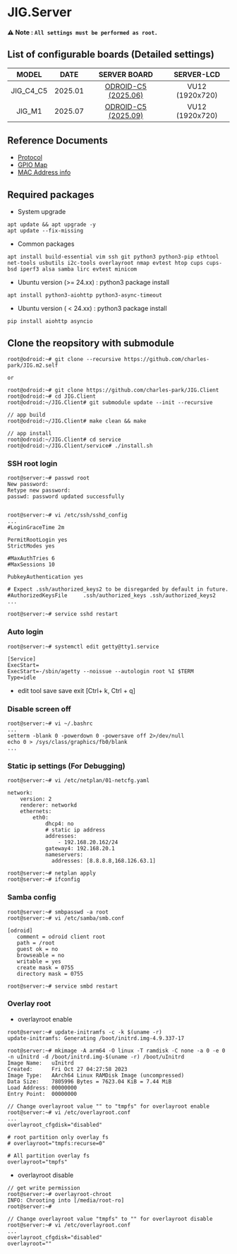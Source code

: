 # JIG.Server
#### ⚠️ **Note : `All settings must be performed as root.`**
## List of configurable boards (Detailed settings)
| MODEL     | DATE    | SERVER BOARD                                  | SERVER-LCD      |
|:---------:|:-------:|:---------------------------------------------:|:---------------:|
| JIG_C4_C5 | 2025.01 | [ODROID-C5 (2025.06)](docs/server.c4_c5.md)   | VU12 (1920x720) |
| JIG_M1    | 2025.07 | [ODROID-C5 (2025.09)](docs/server.m1.md)      | VU12 (1920x720) |

## Reference Documents
* [Protocol](https://docs.google.com/spreadsheets/d/1F-HGwMx3569bgrLBSw_cTt5DpECXvL3MvAWMEkRWaL4/edit?gid=0#gid=0)
* [GPIO Map](https://docs.google.com/spreadsheets/d/18cRWfgj9xmlr1JQb91fNN7SQxrBZxkHoxOEJN6Yy4SI/edit?gid=0#gid=0)
* [MAC Address info](https://docs.google.com/spreadsheets/d/1vIC5tHQ0rEVEjXHcP8fZPeVYMpLD3hWRf8UIYwtjrpw/edit?gid=0#gid=0)

## Required packages
  * System upgrade
```
apt update && apt upgrade -y
apt update --fix-missing
```
  * Common packages
```
apt install build-essential vim ssh git python3 python3-pip ethtool net-tools usbutils i2c-tools overlayroot nmap evtest htop cups cups-bsd iperf3 alsa samba lirc evtest minicom
```
  
  * Ubuntu version (>= 24.xx) : python3 package install
```
apt install python3-aiohttp python3-async-timeout
```

  * Ubuntu version ( < 24.xx) : python3 package install
```
pip install aiohttp asyncio
```

## Clone the reopsitory with submodule
```
root@odroid:~# git clone --recursive https://github.com/charles-park/JIG.m2.self

or

root@odroid:~# git clone https://github.com/charles-park/JIG.Client
root@odroid:~# cd JIG.Client
root@odroid:~/JIG.Client# git submodule update --init --recursive

// app build
root@odroid:~/JIG.Client# make clean && make

// app install
root@odroid:~/JIG.Client# cd service
root@odroid:~/JIG.Client/service# ./install.sh

```

### SSH root login
```
root@server:~# passwd root
New password: 
Retype new password: 
passwd: password updated successfully


root@server:~# vi /etc/ssh/sshd_config
...
#LoginGraceTime 2m

PermitRootLogin yes
StrictModes yes

#MaxAuthTries 6
#MaxSessions 10

PubkeyAuthentication yes

# Expect .ssh/authorized_keys2 to be disregarded by default in future.
#AuthorizedKeysFile     .ssh/authorized_keys .ssh/authorized_keys2
...

root@server:~# service sshd restart
```

### Auto login
```
root@server:~# systemctl edit getty@tty1.service
```
```
[Service]
ExecStart=
ExecStart=-/sbin/agetty --noissue --autologin root %I $TERM
Type=idle
```
* edit tool save
  save exit [Ctrl+ k, Ctrl + q]

### Disable screen off
```
root@server:~# vi ~/.bashrc
...
setterm -blank 0 -powerdown 0 -powersave off 2>/dev/null
echo 0 > /sys/class/graphics/fb0/blank
...
```

### Static ip settings (For Debugging)
```
root@server:~# vi /etc/netplan/01-netcfg.yaml
```
```
network:
    version: 2
    renderer: networkd
    ethernets:
        eth0:
            dhcp4: no
            # static ip address
            addresses:
                - 192.168.20.162/24
            gateway4: 192.168.20.1
            nameservers:
              addresses: [8.8.8.8,168.126.63.1]

```
```
root@server:~# netplan apply
root@server:~# ifconfig
```

### Samba config
```
root@server:~# smbpasswd -a root
root@server:~# vi /etc/samba/smb.conf
```
```
[odroid]
   comment = odroid client root
   path = /root
   guest ok = no
   browseable = no
   writable = yes
   create mask = 0755
   directory mask = 0755
```
```
root@server:~# service smbd restart
```

### Overlay root
* overlayroot enable
```
root@server:~# update-initramfs -c -k $(uname -r)
update-initramfs: Generating /boot/initrd.img-4.9.337-17

root@server:~# mkimage -A arm64 -O linux -T ramdisk -C none -a 0 -e 0 -n uInitrd -d /boot/initrd.img-$(uname -r) /boot/uInitrd 
Image Name:   uInitrd
Created:      Fri Oct 27 04:27:58 2023
Image Type:   AArch64 Linux RAMDisk Image (uncompressed)
Data Size:    7805996 Bytes = 7623.04 KiB = 7.44 MiB
Load Address: 00000000
Entry Point:  00000000

// Change overlayroot value "" to "tmpfs" for overlayroot enable
root@server:~# vi /etc/overlayroot.conf
...
overlayroot_cfgdisk="disabled"

# root partition only overlay fs
# overlayroot="tmpfs:recurse=0"

# All partition overlay fs
overlayroot="tmpfs"
```
* overlayroot disable
```
// get write permission
root@server:~# overlayroot-chroot 
INFO: Chrooting into [/media/root-ro]
root@server:~# 

// Change overlayroot value "tmpfs" to "" for overlayroot disable
root@server:~# vi /etc/overlayroot.conf
...
overlayroot_cfgdisk="disabled"
overlayroot=""
```
